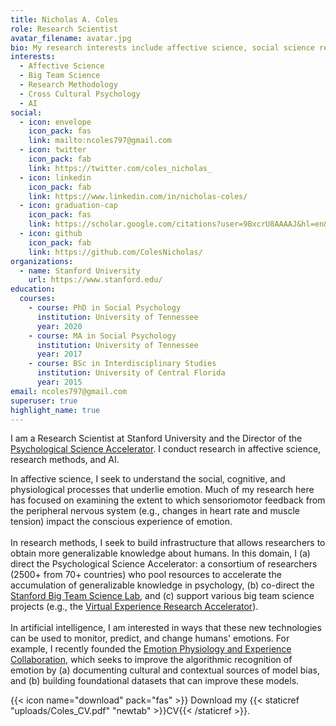 ```yaml
---
title: Nicholas A. Coles
role: Research Scientist
avatar_filename: avatar.jpg
bio: My research interests include affective science, social science research methodology, and AI.
interests:
  - Affective Science
  - Big Team Science
  - Research Methodology
  - Cross Cultural Psychology
  - AI
social:
  - icon: envelope
    icon_pack: fas
    link: mailto:ncoles797@gmail.com
  - icon: twitter
    icon_pack: fab
    link: https://twitter.com/coles_nicholas_
  - icon: linkedin
    icon_pack: fab
    link: https://www.linkedin.com/in/nicholas-coles/
  - icon: graduation-cap
    icon_pack: fas
    link: https://scholar.google.com/citations?user=9BxcrU8AAAAJ&hl=en&oi=ao
  - icon: github
    icon_pack: fab
    link: https://github.com/ColesNicholas/
organizations:
  - name: Stanford University
    url: https://www.stanford.edu/
education:
  courses:
    - course: PhD in Social Psychology
      institution: University of Tennessee
      year: 2020
    - course: MA in Social Psychology
      institution: University of Tennessee
      year: 2017
    - course: BSc in Interdisciplinary Studies
      institution: University of Central Florida
      year: 2015
email: ncoles797@gmail.com
superuser: true
highlight_name: true
---
```

I am a Research Scientist at Stanford University and the Director of the [Psychological Science Accelerator](https://psysciacc.org/). I conduct research in affective science, research methods, and AI.

In affective science, I seek to understand the social, cognitive, and physiological processes that underlie emotion. Much of my research here has focused on examining the extent to which sensoriomotor feedback from the peripheral nervous system (e.g., changes in heart rate and muscle tension) impact the conscious experience of emotion.\
\
In research methods, I seek to build infrastructure that allows researchers to obtain more generalizable knowledge about humans. In this domain, I (a) direct the Psychological Science Accelerator: a consortium of researchers (2500+ from 70+ countries) who pool resources to accelerate the accumulation of generalizable knowledge in psychology, (b) co-direct the [Stanford Big Team Science Lab](https://bigteamsciencelab.github.io/), and (c) support various big team science projects (e.g., the [Virtual Experience Research Accelerator](https://sreal.ucf.edu/wp-content/uploads/2022/03/vera_summary.pdf)).\
\
In artificial intelligence, I am interested in ways that these new technologies can be used to monitor, predict, and change humans' emotions. For example, I recently founded the [Emotion Physiology and Experience Collaboration](https://epic-collab.github.io/), which seeks to improve the algorithmic recognition of emotion by (a) documenting cultural and contextual sources of model bias, and (b) building foundational datasets that can improve these models.

{{< icon name="download" pack="fas" >}} Download my {{< staticref "uploads/Coles_CV.pdf" "newtab" >}}CV{{< /staticref >}}.